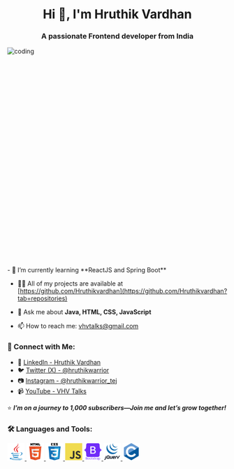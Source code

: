 <h1 align="center">Hi 👋, I'm Hruthik Vardhan</h1>
<h3 align="center">A passionate Frontend developer from India</h3>
<img align="right" src="https://i.giphy.com/RbDKaczqWovIugyJmW.webp" alt="coding" width="650" height="500" >
- 🌱 I’m currently learning **ReactJS and Spring Boot**

- 👨‍💻 All of my projects are available at [https://github.com/Hruthikvardhan](https://github.com/Hruthikvardhan?tab=repositories)

- 💬 Ask me about **Java, HTML, CSS, JavaScript**

- 📫 How to reach me: [vhvtalks@gmail.com](mailto:vhvtalks@gmail.com)

<h3 align="left">🔗 Connect with Me:</h3>

- 💼 [LinkedIn - Hruthik Vardhan](https://www.linkedin.com/in/hruthik-vardhan/)<br>
- 🐦 [Twitter (X) - @hruthikwarrior](https://x.com/hruthikwarrior)<br>
- 📷 [Instagram - @hruthikwarrior_tej](https://www.instagram.com/hruthikwarrior_tej/)<br>
- 📹 [YouTube - VHV Talks](https://www.youtube.com/@vhvtalks)<br>

⭐️ **_I’m on a journey to 1,000 subscribers—Join me and let’s grow together!_**

<h3 align="left">🛠️ Languages and Tools:</h3>

<p align="left">
  <a href="https://www.java.com/" target="_blank" rel="noreferrer">
    <img src="https://raw.githubusercontent.com/devicons/devicon/master/icons/java/java-original.svg" alt="java" width="40" height="40"/>
  </a>
  <a href="https://www.w3schools.com/html/" target="_blank" rel="noreferrer">
    <img src="https://raw.githubusercontent.com/devicons/devicon/master/icons/html5/html5-original-wordmark.svg" alt="html5" width="40" height="40"/>
  </a>
  <a href="https://www.w3schools.com/css/" target="_blank" rel="noreferrer">
    <img src="https://raw.githubusercontent.com/devicons/devicon/master/icons/css3/css3-original-wordmark.svg" alt="css3" width="40" height="40"/>
  </a>
  <a href="https://developer.mozilla.org/en-US/docs/Web/JavaScript" target="_blank" rel="noreferrer">
    <img src="https://raw.githubusercontent.com/devicons/devicon/master/icons/javascript/javascript-original.svg" alt="javascript" width="40" height="40"/>
  </a>
  <a href="https://getbootstrap.com/" target="_blank" rel="noreferrer">
    <img src="https://raw.githubusercontent.com/devicons/devicon/master/icons/bootstrap/bootstrap-plain-wordmark.svg" alt="bootstrap" width="40" height="40"/>
  </a>
  <a href="https://jquery.com/" target="_blank" rel="noreferrer">
    <img src="https://raw.githubusercontent.com/devicons/devicon/master/icons/jquery/jquery-original-wordmark.svg" alt="jquery" width="40" height="40"/>
  </a>
  <a href="https://www.cprogramming.com/" target="_blank" rel="noreferrer">
    <img src="https://raw.githubusercontent.com/devicons/devicon/master/icons/c/c-original.svg" alt="c" width="40" height="40"/>
  </a>
</p>
